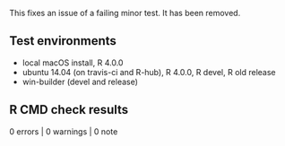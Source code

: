 This fixes an issue of a failing minor test. It has been removed.

## Test environments

* local macOS install, R 4.0.0
* ubuntu 14.04 (on travis-ci and R-hub), R 4.0.0, R devel, R old release
* win-builder (devel and release)

## R CMD check results

0 errors | 0 warnings | 0 note

